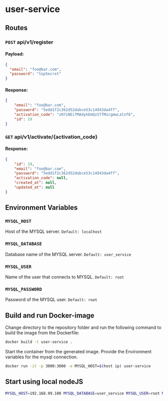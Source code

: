 # user-service

## Routes

### `POST` api/v1/register
#### Payload:
```json
{
  "email": "foo@bar.com",
  "password": "topSecret"
}
```
#### Response:
```json
{
    "email": "foo@bar.com",
    "password": "5edd1f2c362d52dabce53c14943da4ff",
    "activation_code": "zH7sNEiTMAdykEmQzSTfMzcgmwLzCnf6",
    "id": 19
}
```
### `GET` api/v1/activate/{activation_code}
#### Response:
```json
{
    "id": 19,
    "email": "foo@bar.com",
    "password": "5edd1f2c362d52dabce53c14943da4ff",
    "activation_code": null,
    "created_at": null,
    "updated_at": null
}
```

## Environment Variables
### `MYSQL_HOST`
Host of the MYSQL server. `Default: localhost`
### `MYSQL_DATABASE`
Database name of the MYSQL server. `Default: user_service`
### `MYSQL_USER`
Name of the user that connects to MYSQL. `Default: root`
### `MYSQL_PASSWORD`
Password of the MYSQL user. `Default: root`

## Build and run Docker-image
Change directory to the repository folder and run the following command to build the image from the Dockerfile:
```bash
docker build -t user-service .
```
Start the container from the generated image.
Provide the Environment variables for the mysql connection.
```bash
docker run -it -p 3000:3000 -e MYSQL_HOST=$(host ip) user-service
```

## Start using local nodeJS
```bash
MYSQL_HOST=192.168.99.100 MYSQL_DATABASE=user_service MYSQL_USER=root MYSQL_PASSWORD=root npm start
```
